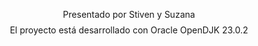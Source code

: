 $$\text{Presentado por Stiven y Suzana}$$
$$\text{El proyecto está desarrollado con Oracle OpenDJK 23.0.2}$$
